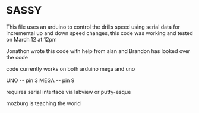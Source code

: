 # SASSY
This file uses an arduino to control the drills speed using serial data for incremental up and down speed changes, 
this code was working and tested on March 12 at 12pm

Jonathon wrote this code with help from alan and Brandon has looked over the code 

code currently works on both arduino mega and uno 

UNO -- pin 3
MEGA -- pin 9

requires serial interface via labview or putty-esque 


mozburg is teaching the world
